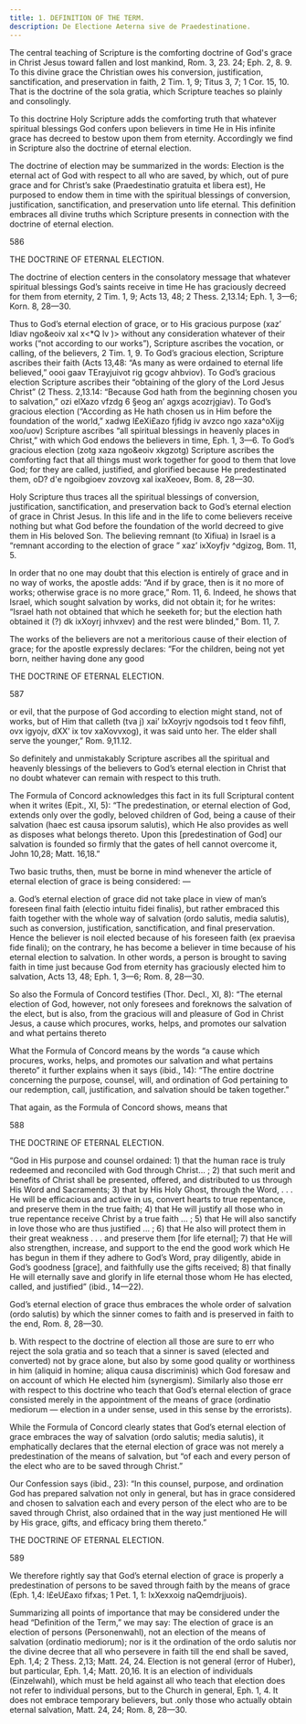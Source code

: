 ```yaml
---
title: 1. DEFINITION OF THE TERM.
description: De Electione Aeterna sive de Praedestinatione.
---
```


The central teaching of Scripture is the comforting doctrine of God's grace in Christ Jesus toward fallen and lost mankind, Rom. 3, 23. 24; Eph. 2, 8. 9. To this divine grace the Christian owes his conversion, justification, sanctification, and preservation in faith, 2 Tim. 1, 9; Titus 3, 7; 1 Cor. 15, 10. That is the doctrine of the sola gratia, which Scripture teaches so plainly and consolingly.

To this doctrine Holy Scripture adds the comforting truth that whatever spiritual blessings God confers upon believers in time He in His infinite grace has decreed to bestow upon them from eternity. Accordingly we find in Scripture also the doctrine of eternal election. 

The doctrine of election may be summarized in the words: Election is the eternal act of God with respect to all who are saved, by which, out of pure grace and for Christ’s sake (Praedestinatio gratuita et libera est), He purposed to endow them in time with the spiritual blessings of conversion, justification, sanctification, and preservation unto life eternal. This definition embraces all divine truths which Scripture presents in connection with the doctrine of eternal election. 



586 


THE DOCTRINE OF ETERNAL ELECTION. 


The doctrine of election centers in the consolatory message that whatever spiritual blessings God’s saints receive in time He has graciously decreed for them from eternity, 2 Tim. 1, 9; Acts 13, 48; 2 Thess. 2,13.14; Eph. 1, 3—6; Korn. 8, 28—30. 

Thus to God’s eternal election of grace, or to His gracious purpose (xaz’ Idiav ngo&eoiv xal x<*Q lv )> without any consideration whatever of their works (“not according to our works”), Scripture ascribes the vocation, or calling, of the believers, 2 Tim. 1, 9. To God’s gracious election, Scripture ascribes their faith (Acts 13,48: “As many as were ordained to eternal life believed,” oooi gaav TErayjuivot rig gcogv ahbviov). To God’s gracious election Scripture ascribes their “obtaining of the glory of the Lord Jesus Christ” (2 Thess. 2,13.14: “Because God hath from the beginning chosen you to salvation,” ozi elXazo vfzdg 6 §eog an’ agxgs acozrjgiav). To God’s gracious election (“According as He hath chosen us in Him before the foundation of the world,” xadwg l£eXi£azo fjfidg iv avzco ngo xaza^oXijg xoo/uov) Scripture ascribes “all spiritual blessings in heavenly places in Christ,” with which God endows the believers in time, Eph. 1, 3—6. To God’s gracious election (zotg xaza ngo&eoiv xkgzotg) Scripture ascribes the comforting fact that all things must work together for good to them that love God; for they are called, justified, and glorified because He predestinated them, oD? d'e ngoibgioev zovzovg xal ixaXeoev, Bom. 8, 28—30. 

Holy Scripture thus traces all the spiritual blessings of conversion, justification, sanctification, and preservation back to God’s eternal election of grace in Christ Jesus. In this life and in the life to come believers receive nothing but what God before the foundation of the world decreed to give them in His beloved Son. The believing remnant (to Xifiua) in Israel is a “remnant according to the election of grace ” xaz’ ixXoyfjv ^dgizog, Bom. 11, 5. 

In order that no one may doubt that this election is entirely of grace and in no way of works, the apostle adds: “And if by grace, then is it no more of works; otherwise grace is no more grace,” Rom. 11, 6. Indeed, he shows that Israel, which sought salvation by works, did not obtain it; for he writes: “Israel hath not obtained that which he seeketh for; but the election hath obtained it (?) dk ixXoyrj inhvxev) and the rest were blinded,” Bom. 11, 7. 

The works of the believers are not a meritorious cause of their election of grace; for the apostle expressly declares: “For the children, being not yet born, neither having done any good 



THE DOCTRINE OF ETERNAL ELECTION. 


587 


or evil, that the purpose of God according to election might stand, not of works, but of Him that calleth (tva j) xai’ IxXoyrjv ngodsois tod t feov fihfl, ovx igyojv, dXX’ ix tov xaXovvxog), it was said unto her. The elder shall serve the younger,” Rom. 9,11.12. 

So definitely and unmistakably Scripture ascribes all the spiritual and heavenly blessings of the believers to God’s eternal election in Christ that no doubt whatever can remain with respect to this truth. 

The Formula of Concord acknowledges this fact in its full Scriptural content when it writes (Epit., XI, 5): “The predestination, or eternal election of God, extends only over the godly, beloved children of God, being a cause of their salvation (haec est causa ipsorum salutis), which He also provides as well as disposes what belongs thereto. Upon this [predestination of God] our salvation is founded so firmly that the gates of hell cannot overcome it, John 10,28; Matt. 16,18.” 

Two basic truths, then, must be borne in mind whenever the article of eternal election of grace is being considered: — 

a. God’s eternal election of grace did not take place in view of man’s foreseen final faith (electio intuitu fidei finalis), but rather embraced this faith together with the whole way of salvation (ordo salutis, media salutis), such as conversion, justification, sanctification, and final preservation. Hence the believer is noil elected because of his foreseen faith (ex praevisa fide finali); on the contrary, he has become a believer in time because of his eternal election to salvation. In other words, a person is brought to saving faith in time just because God from eternity has graciously elected him to salvation, Acts 13, 48; Eph. 1, 3—6; Rom. 8, 28—30. 

So also the Formula of Concord testifies (Thor. Decl., XI, 8): “The eternal election of God, however, not only foresees and foreknows the salvation of the elect, but is also, from the gracious will and pleasure of God in Christ Jesus, a cause which procures, works, helps, and promotes our salvation and what pertains thereto 

What the Formula of Concord means by the words “a cause which procures, works, helps, and promotes our salvation and what pertains thereto” it further explains when it says (ibid., 14): “The entire doctrine concerning the purpose, counsel, will, and ordination of God pertaining to our redemption, call, justification, and salvation should be taken together.” 

That again, as the Formula of Concord shows, means that 



588 


THE DOCTRINE OF ETERNAL ELECTION. 


“God in His purpose and counsel ordained: 1) that the human race is truly redeemed and reconciled with God through Christ... ; 2) that such merit and benefits of Christ shall be presented, offered, and distributed to us through His Word and Sacraments; 3) that by His Holy Ghost, through the Word, . . . He will be efficacious and active in us, convert hearts to true repentance, and preserve them in the true faith; 4) that He will justify all those who in true repentance receive Christ by a true faith ... ; 5) that He will also sanctify in love those who are thus justified ... ; 6) that He also will protect them in their great weakness . . . and preserve them [for life eternal]; 7) that He will also strengthen, increase, and support to the end the good work which He has begun in them if they adhere to God’s Word, pray diligently, abide in God’s goodness [grace], and faithfully use the gifts received; 8) that finally He will eternally save and glorify in life eternal those whom He has elected, called, and justified” (ibid., 14—22). 

God’s eternal election of grace thus embraces the whole order of salvation (ordo salutis) by which the sinner comes to faith and is preserved in faith to the end, Rom. 8, 28—30. 

b. With respect to the doctrine of election all those are sure to err who reject the sola gratia and so teach that a sinner is saved (elected and converted) not by grace alone, but also by some good quality or worthiness in him (aliquid in homine; aliqua causa discriminis) which God foresaw and on account of which He elected him (synergism). Similarly also those err with respect to this doctrine who teach that God’s eternal election of grace consisted merely in the appointment of the means of grace (ordinatio mediorum — election in a under sense, used in this sense by the errorists). 

While the Formula of Concord clearly states that God’s eternal election of grace embraces the way of salvation (ordo salutis; media salutis), it emphatically declares that the eternal election of grace was not merely a predestination of the means of salvation, but “of each and every person of the elect who are to be saved through Christ.” 

Our Confession says (ibid., 23): “In this counsel, purpose, and ordination God has prepared salvation not only in general, but has in grace considered and chosen to salvation each and every person of the elect who are to be saved through Christ, also ordained that in the way just mentioned He will by His grace, gifts, and efficacy bring them thereto.” 



THE DOCTRINE OF ETERNAL ELECTION. 


589 


We therefore rightly say that God’s eternal election of grace is properly a predestination of persons to be saved through faith by the means of grace (Eph. 1,4: l£eU£axo fifxas; 1 Pet. 1, 1: IxXexxoig naQemdrjjuois). 

Summarizing all points of importance that may be considered under the head “Definition of the Term,” we may say: The election of grace is an election of persons (Personenwahl), not an election of the means of salvation (ordinatio mediorum); nor is it the ordination of the ordo salutis nor the divine decree that all who persevere in faith till the end shall be saved, Eph. 1,4; 2 Thess. 2,13; Matt. 24, 24. Election is not general (error of Huber), but particular, Eph. 1,4; Matt. 20,16. It is an election of individuals (Einzelwahl), which must be held against all who teach that election does not refer to individual persons, but to the Church in general, Eph. 1, 4. It does not embrace temporary believers, but .only those who actually obtain eternal salvation, Matt. 24, 24; Rom. 8, 28—30. 
